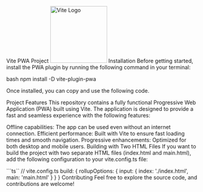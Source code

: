 Vite PWA Project
<img src="https://vitejs.dev/logo.svg" alt="Vite Logo" width="150"/>
Installation
Before getting started, install the PWA plugin by running the following command in your terminal:

bash
npm install -D vite-plugin-pwa

Once installed, you can copy and use the following code.

Project Features
This repository contains a fully functional Progressive Web Application (PWA) built using Vite. The application is designed to provide a fast and seamless experience with the following features:

Offline capabilities: The app can be used even without an internet connection.
Efficient performance: Built with Vite to ensure fast loading times and smooth navigation.
Progressive enhancements: Optimized for both desktop and mobile users.
Building with Two HTML Files
If you want to build the project with two separate HTML files (index.html and main.html), add the following configuration to your vite.config.ts file:

```ts`` 
// vite.config.ts
build: {
  rollupOptions: {
    input: {
      index: './index.html',
      main: 'main.html'
    }
  }
}
Contributing
Feel free to explore the source code, and contributions are welcome!
